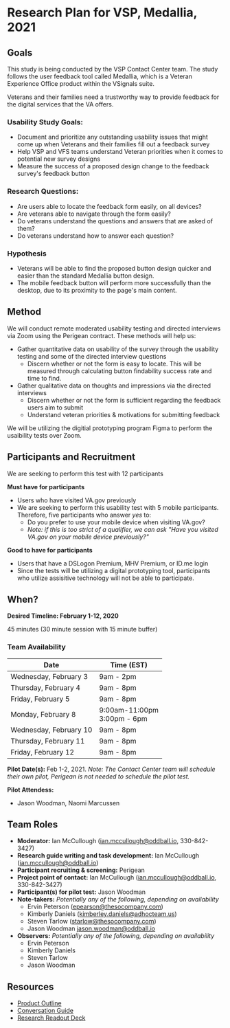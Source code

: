 # Research Plan for VSP, Medallia, 2021

## Goals

This study is being conducted by the VSP Contact Center team. The study follows the user feedback tool called Medallia, which is a Veteran Experience Office product within the VSignals suite. 

Veterans and their families need a trustworthy way to provide feedback for the digital services that the VA offers. 

### Usability Study Goals:

- Document and prioritize any outstanding usability issues that might come up when Veterans and their families fill out a feedback survey
- Help VSP and VFS teams understand Veteran priorities when it comes to potential new survey designs
- Measure the success of a proposed design change to the feedback survey's feedback button

### Research Questions:

- Are users able to locate the feedback form easily, on all devices?
- Are veterans able to navigate through the form easily?
- Do veterans understand the questions and answers that are asked of them?
- Do veterans understand how to answer each question?

### Hypothesis

- Veterans will be able to find the proposed button design quicker and easier than the standard Medallia button design.
- The mobile feedback button will perform more successfully than the desktop, due to its proximity to the page's main content.


## Method

We will conduct remote moderated usability testing and directed interviews via Zoom using the Perigean contract. These methods will help us:

- Gather quantitative data on usability of the survey through the usability testing and some of the directed interview questions
  - Discern whether or not the form is easy to locate. This will be measured through calculating button findability success rate and time to find.
- Gather qualitative data on thoughts and impressions via the directed interviews
  - Discern whether or not the form is sufficient regarding the feedback users aim to submit
  - Understand veteran priorities & motivations for submitting feedback

We will be utilizing the digitial prototyping program Figma to perform the usaibility tests over Zoom.

## Participants and Recruitment

We are seeking to perform this test with 12 participants

**Must have for participants**

- Users who have visited VA.gov previously
- We are seeking to perform this usability test with 5 mobile participants. Therefore, five participants who answer *yes* to:
  - Do you prefer to use your mobile device when visiting VA.gov?
  - *Note: if this is too strict of a qualifier, we can ask "Have you visited VA.gov on your mobile device previously?"*

**Good to have for participants**

- Users that have a DSLogon Premium, MHV Premium, or ID.me login
- Since the tests will be utilizing a digital prototyping tool, participants who utilize assisitive technology will not be able to participate.

## When?

**Desired Timeline: February 1-12, 2020**

45 minutes (30 minute session with 15 minute buffer)

### Team Availability

| Date                   | Time (EST)                       |
| ---------------------- | -------------------------------- |
| Wednesday, February 3  | 9am - 2pm                        |
| Thursday, February 4   | 9am - 8pm                        |
| Friday, February 5     | 9am - 8pm                        |
| Monday, February 8     | 9:00am-11:00pm<br />3:00pm - 6pm |
| Wednesday, February 10 | 9am - 8pm                        |
| Thursday, February 11  | 9am - 8pm                        |
| Friday, February 12    | 9am - 8pm                        |

**Pilot Date(s):** Feb 1-2, 2021.
*Note: The Contact Center team will schedule their own pilot, Perigean is not needed to schedule the pilot test.*

**Pilot Attendess:**

- Jason Woodman, Naomi Marcussen

## Team Roles

- **Moderator:** Ian McCullough ([ian.mccullough@oddball.io](mailto:ian.mccullough@oddball.io), 330-842-3427)
- **Research guide writing and task development:** Ian McCullough ([ian.mccullough@oddball.io](mailto:ian.mccullough@oddball.io))
- **Participant recruiting & screening:** Perigean
- **Project point of contact:** Ian McCullough ([ian.mccullough@oddball.io](mailto:ian.mccullough@oddball.io), 330-842-3427)
- **Participant(s) for pilot test:** Jason Woodman
- **Note-takers:** *Potentially any of the following, depending on availability*
  - Ervin Peterson ([epearson@thesocompany.com](mailto:epearson@thesocompany.com))
  - Kimberly Daniels ([kimberley.daniels@adhocteam.us](mailto:kimberley.daniels@adhocteam.us))
  - Steven Tarlow ([starlow@thesocompany.com](mailto:starlow@thesocompany.com))
  - Jason Woodman [jason.woodman@oddball.io](mailto:jason.woodman@oddball.io)
- **Observers:** *Potentially any of the following, depending on availability*
  - Ervin Peterson
  - Kimberly Daniels
  - Steven Tarlow
  - Jason Woodman

## Resources

- [Product Outline](https://github.com/department-of-veterans-affairs/va.gov-team/blob/master/products/platform/medallia/medallia-product-outline.md)
- [Conversation Guide](https://github.com/department-of-veterans-affairs/va.gov-team/blob/master/products/platform/medallia/research/CY21-Q1/conversation-guide.md)
- [Research Readout Deck](https://github.com/department-of-veterans-affairs/va.gov-team/blob/master/products/platform/medallia/research/CY21-Q1/MedalliaUserResearchReadout_Pt2.pdf)
